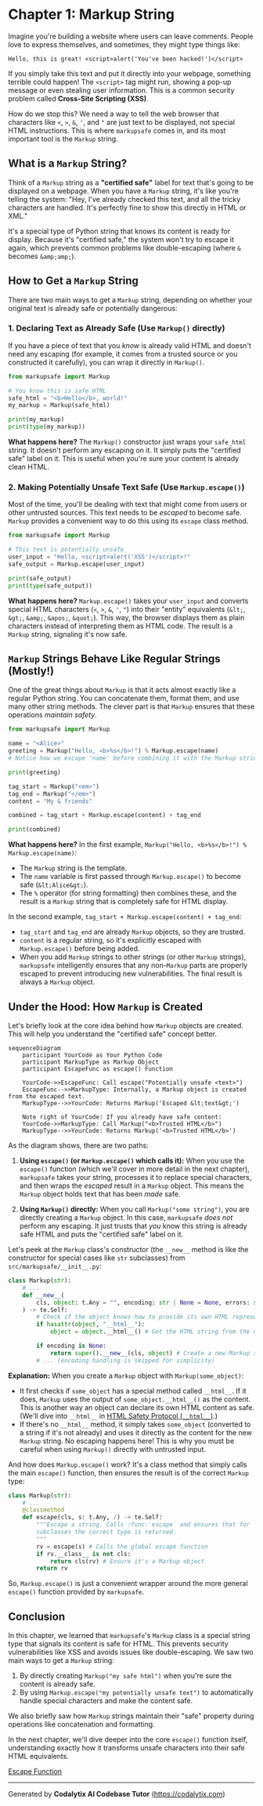 # Chapter 1: Markup String

Imagine you're building a website where users can leave comments. People love to express themselves, and sometimes, they might type things like:

```
Hello, this is great! <script>alert('You've been hacked!')</script>
```

If you simply take this text and put it directly into your webpage, something terrible could happen! The `<script>` tag might run, showing a pop-up message or even stealing user information. This is a common security problem called **Cross-Site Scripting (XSS)**.

How do we stop this? We need a way to tell the web browser that characters like `<`, `>`, `&`, `'`, and `"` are just text to be displayed, not special HTML instructions. This is where `markupsafe` comes in, and its most important tool is the `Markup` string.

## What is a `Markup` String?

Think of a `Markup` string as a **"certified safe"** label for text that's going to be displayed on a webpage. When you have a `Markup` string, it's like you're telling the system: "Hey, I've already checked this text, and all the tricky characters are handled. It's perfectly fine to show this directly in HTML or XML."

It's a special type of Python string that knows its content is ready for display. Because it's "certified safe," the system won't try to escape it again, which prevents common problems like double-escaping (where `&` becomes `&amp;amp;`).

## How to Get a `Markup` String

There are two main ways to get a `Markup` string, depending on whether your original text is already safe or potentially dangerous:

### 1. Declaring Text as Already Safe (Use `Markup()` directly)

If you have a piece of text that you *know* is already valid HTML and doesn't need any escaping (for example, it comes from a trusted source or you constructed it carefully), you can wrap it directly in `Markup()`.

```python
from markupsafe import Markup

# You know this is safe HTML
safe_html = "<b>Hello</b>, world!"
my_markup = Markup(safe_html)

print(my_markup)
print(type(my_markup))
```

**What happens here?**
The `Markup()` constructor just wraps your `safe_html` string. It doesn't perform any escaping on it. It simply puts the "certified safe" label on it. This is useful when you're sure your content is already clean HTML.

### 2. Making Potentially Unsafe Text Safe (Use `Markup.escape()`)

Most of the time, you'll be dealing with text that might come from users or other untrusted sources. This text needs to be *escaped* to become safe. `Markup` provides a convenient way to do this using its `escape` class method.

```python
from markupsafe import Markup

# This text is potentially unsafe
user_input = "Hello, <script>alert('XSS')</script>!"
safe_output = Markup.escape(user_input)

print(safe_output)
print(type(safe_output))
```

**What happens here?**
`Markup.escape()` takes your `user_input` and converts special HTML characters (`<`, `>`, `&`, `'`, `"`) into their "entity" equivalents (`&lt;`, `&gt;`, `&amp;`, `&apos;`, `&quot;`). This way, the browser displays them as plain characters instead of interpreting them as HTML code. The result is a `Markup` string, signaling it's now safe.

## `Markup` Strings Behave Like Regular Strings (Mostly!)

One of the great things about `Markup` is that it acts almost exactly like a regular Python string. You can concatenate them, format them, and use many other string methods. The clever part is that `Markup` ensures that these operations *maintain safety*.

```python
from markupsafe import Markup

name = "<Alice>"
greeting = Markup("Hello, <b>%s</b>!") % Markup.escape(name)
# Notice how we escape 'name' before combining it with the Markup string.

print(greeting)

tag_start = Markup("<em>")
tag_end = Markup("</em>")
content = "My & friends"

combined = tag_start + Markup.escape(content) + tag_end

print(combined)
```

**What happens here?**
In the first example, `Markup("Hello, <b>%s</b>!") % Markup.escape(name)`:
*   The `Markup` string is the template.
*   The `name` variable is first passed through `Markup.escape()` to become safe (`&lt;Alice&gt;`).
*   The `%` operator (for string formatting) then combines these, and the result is a `Markup` string that is completely safe for HTML display.

In the second example, `tag_start + Markup.escape(content) + tag_end`:
*   `tag_start` and `tag_end` are already `Markup` objects, so they are trusted.
*   `content` is a regular string, so it's explicitly escaped with `Markup.escape()` before being added.
*   When you add `Markup` strings to other strings (or other `Markup` strings), `markupsafe` intelligently ensures that any non-`Markup` parts are properly escaped to prevent introducing new vulnerabilities. The final result is always a `Markup` object.

## Under the Hood: How `Markup` is Created

Let's briefly look at the core idea behind how `Markup` objects are created. This will help you understand the "certified safe" concept better.

```mermaid
sequenceDiagram
    participant YourCode as Your Python Code
    participant MarkupType as Markup Object
    participant EscapeFunc as escape() Function

    YourCode->>EscapeFunc: Call escape("Potentially unsafe <text>")
    EscapeFunc-->>MarkupType: Internally, a Markup object is created from the escaped text.
    MarkupType-->>YourCode: Returns Markup('Escaped &lt;text&gt;')

    Note right of YourCode: If you already have safe content:
    YourCode->>MarkupType: Call Markup("<b>Trusted HTML</b>")
    MarkupType-->>YourCode: Returns Markup('<b>Trusted HTML</b>')
```

As the diagram shows, there are two paths:

1.  **Using `escape()` (or `Markup.escape()` which calls it):** When you use the `escape()` function (which we'll cover in more detail in the next chapter), `markupsafe` takes your string, processes it to replace special characters, and then wraps the *escaped* result in a `Markup` object. This means the `Markup` object holds text that has been *made* safe.

2.  **Using `Markup()` directly:** When you call `Markup("some string")`, you are directly creating a `Markup` object. In this case, `markupsafe` *does not* perform any escaping. It just trusts that *you* know this string is already safe HTML and puts the "certified safe" label on it.

Let's peek at the `Markup` class's constructor (the `__new__` method is like the constructor for special cases like `str` subclasses) from `src/markupsafe/__init__.py`:

```python
class Markup(str):
    # ...
    def __new__(
        cls, object: t.Any = "", encoding: str | None = None, errors: str = "strict"
    ) -> te.Self:
        # Check if the object knows how to provide its own HTML representation
        if hasattr(object, "__html__"):
            object = object.__html__() # Get the HTML string from the object

        if encoding is None:
            return super().__new__(cls, object) # Create a new Markup string directly
        # ... (encoding handling is skipped for simplicity)
```

**Explanation:**
When you create a `Markup` object with `Markup(some_object)`:
*   It first checks if `some_object` has a special method called `__html__`. If it does, `Markup` uses the output of `some_object.__html__()` as the content. This is another way an object can declare its own HTML content as safe. (We'll dive into `__html__` in [HTML Safety Protocol (`__html__`)](03_html_safety_protocol_____html_____.md).)
*   If there's no `__html__` method, it simply takes `some_object` (converted to a string if it's not already) and uses it directly as the content for the new `Markup` string. No escaping happens here! This is why you must be careful when using `Markup()` directly with untrusted input.

And how does `Markup.escape()` work? It's a class method that simply calls the main `escape()` function, then ensures the result is of the correct `Markup` type:

```python
class Markup(str):
    # ...
    @classmethod
    def escape(cls, s: t.Any, /) -> te.Self:
        """Escape a string. Calls :func:`escape` and ensures that for
        subclasses the correct type is returned.
        """
        rv = escape(s) # Calls the global escape function
        if rv.__class__ is not cls:
            return cls(rv) # Ensure it's a Markup object
        return rv
```

So, `Markup.escape()` is just a convenient wrapper around the more general `escape()` function provided by `markupsafe`.

## Conclusion

In this chapter, we learned that `markupsafe`'s `Markup` class is a special string type that signals its content is safe for HTML. This prevents security vulnerabilities like XSS and avoids issues like double-escaping. We saw two main ways to get a `Markup` string:
1.  By directly creating `Markup("my safe html")` when you're sure the content is already safe.
2.  By using `Markup.escape("my potentially unsafe text")` to automatically handle special characters and make the content safe.

We also briefly saw how `Markup` strings maintain their "safe" property during operations like concatenation and formatting.

In the next chapter, we'll dive deeper into the core `escape()` function itself, understanding exactly how it transforms unsafe characters into their safe HTML equivalents.

[Escape Function](02_escape_function_.md)

---

Generated by **Codalytix AI Codebase Tutor**
(https://codalytix.com)
